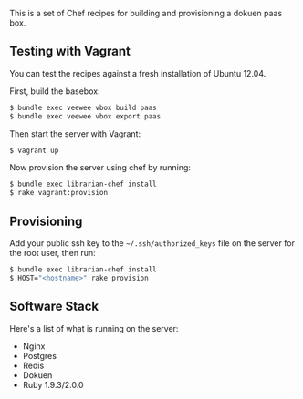 This is a set of Chef recipes for building and provisioning a dokuen paas
box.

## Testing with Vagrant

You can test the recipes against a fresh installation of Ubuntu 12.04.

First, build the basebox:

```bash
$ bundle exec veewee vbox build paas
$ bundle exec veewee vbox export paas
```

Then start the server with Vagrant:

```bash
$ vagrant up
```

Now provision the server using chef by running:

```bash
$ bundle exec librarian-chef install
$ rake vagrant:provision
```

## Provisioning

Add your public ssh key to the `~/.ssh/authorized_keys` file on the server for
the root user, then run:

```bash
$ bundle exec librarian-chef install
$ HOST="<hostname>" rake provision
```

## Software Stack

Here's a list of what is running on the server:

* Nginx
* Postgres
* Redis
* Dokuen
* Ruby 1.9.3/2.0.0
